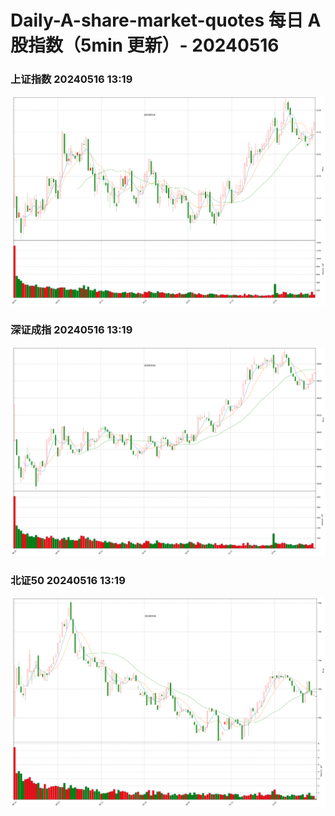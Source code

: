 
# Daily-A-share-market-quotes 每日 A 股指数（5min 更新）- 20240516

### 上证指数 20240516 13:19
![](./fig/2024/5/20240516-sh000001.png)

### 深证成指 20240516 13:19
![](./fig/2024/5/20240516-sz399001.png)

### 北证50 20240516 13:19
![](./fig/2024/5/20240516-bj899050.png)
